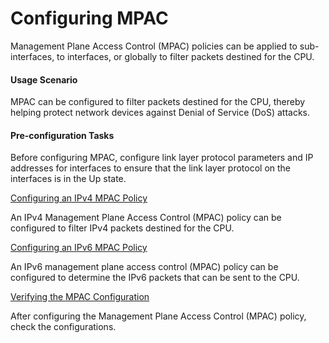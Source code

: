 Configuring MPAC
================

Management Plane Access Control (MPAC) policies can be
applied to sub-interfaces, to interfaces, or globally to filter packets
destined for the CPU.

#### Usage Scenario

MPAC can be configured to
filter packets destined for the CPU, thereby helping protect network
devices against Denial of Service (DoS) attacks.


#### Pre-configuration Tasks

Before configuring
MPAC, configure link layer protocol parameters and IP addresses for
interfaces to ensure that the link layer protocol on the interfaces
is in the Up state.


[Configuring an IPv4 MPAC Policy](../../../../software/nev8r10_vrpv8r16/user/vrp/dc_vrp_mpac_cfg_0005.html)

An IPv4 Management Plane Access Control (MPAC) policy can be configured to filter IPv4 packets destined for the CPU.

[Configuring an IPv6 MPAC Policy](../../../../software/nev8r10_vrpv8r16/user/vrp/dc_vrp_mpac_cfg_0006.html)

An IPv6 management plane access control (MPAC) policy can be configured to determine the IPv6 packets that can be sent to the CPU.

[Verifying the MPAC Configuration](../../../../software/nev8r10_vrpv8r16/user/vrp/dc_vrp_mpac_cfg_0007.html)

After configuring the Management Plane Access Control (MPAC) policy, check the configurations.